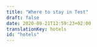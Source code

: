 ```yaml
---
title: "Where to stay in Test"
draft: false
date: 2020-09-21T12:59:23+02:00
translationKey: hotels
id: "hotels"
---
```

